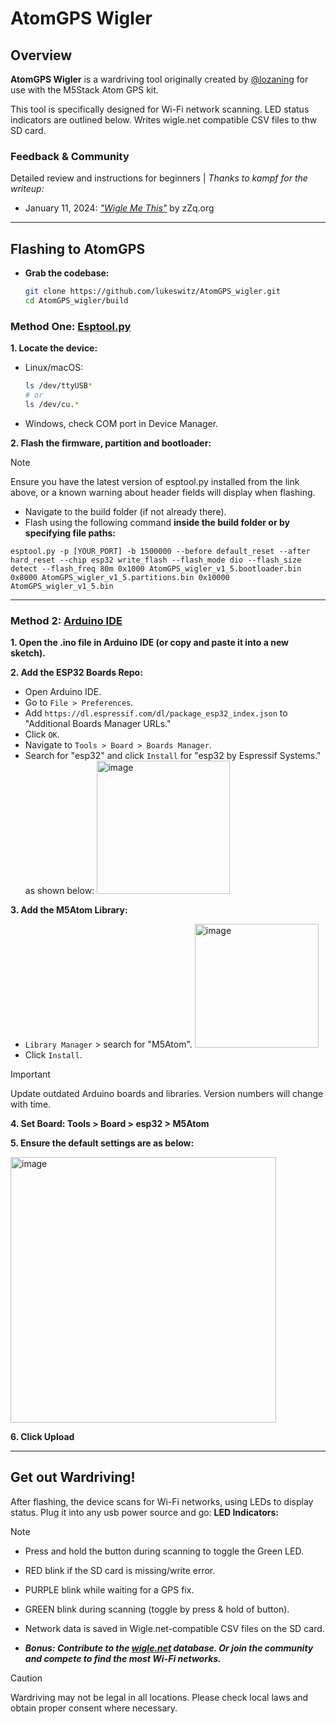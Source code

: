 # AtomGPS Wigler

## Overview
**AtomGPS Wigler** is a wardriving tool originally created by [@lozaning](https://github.com/lozaning) for use with the M5Stack Atom GPS kit.

This tool is specifically designed for Wi-Fi network scanning. LED status indicators are outlined below. Writes wigle.net compatible CSV files to thw SD card.

### Feedback & Community

Detailed review and instructions for beginners | *Thanks to kampf for the writeup:*
- January 11, 2024: *["Wigle Me This"](https://zzq.org/?p=221)* by zZq.org
---

## Flashing to AtomGPS
- **Grab the codebase:**
    ```bash
    git clone https://github.com/lukeswitz/AtomGPS_wigler.git
    cd AtomGPS_wigler/build
    ```

### Method One: [Esptool.py](https://docs.espressif.com/projects/esptool/en/latest/esp32/)

**1. Locate the device:**
   - Linux/macOS:
     ```bash
     ls /dev/ttyUSB*
     # or
     ls /dev/cu.*
     ```
   - Windows, check COM port in Device Manager.

**2. Flash the firmware, partition and bootloader:**

> [!NOTE]
> Ensure you have the latest version of esptool.py installed from the link above, or a known warning about header fields will display when flashing.

  - Navigate to the build folder (if not already there).   
  - Flash using the following command **inside the build folder or by specifying file paths:**

`esptool.py -p [YOUR_PORT] -b 1500000 --before default_reset --after hard_reset --chip esp32 write_flash --flash_mode dio --flash_size detect --flash_freq 80m 0x1000 AtomGPS_wigler_v1_5.bootloader.bin 0x8000 AtomGPS_wigler_v1_5.partitions.bin 0x10000 AtomGPS_wigler_v1_5.bin`

---

### Method 2: [Arduino IDE](https://www.arduino.cc/en/software)

**1. Open **the .ino file** in Arduino IDE (or copy and paste it into a new sketch).**

**2. Add the ESP32 Boards Repo:**
   
   -  Open Arduino IDE.
   -  Go to `File > Preferences`.
   -  Add `https://dl.espressif.com/dl/package_esp32_index.json` to "Additional Boards Manager URLs."
   -  Click `OK`.
   -  Navigate to `Tools > Board > Boards Manager`.
   -  Search for "esp32" and click `Install` for "esp32 by Espressif Systems." as shown below:
     <img width="213" alt="image" src="https://github.com/lukeswitz/AtomGPS_wigler/assets/10099969/8b1c22f6-5721-4fad-b9e6-9464a8fe70e2">

**3. Add the M5Atom Library:**
   - `Library Manager` > search for "M5Atom".
    <img width="198" alt="image" src="https://github.com/lukeswitz/AtomGPS_wigler/assets/10099969/949ed242-9b43-44ed-a2fe-160cadb20d3d">
   - Click `Install`. 

> [!IMPORTANT]
> Update outdated Arduino boards and libraries. Version numbers will change with time.

**4. Set Board: Tools > Board > esp32 > M5Atom**

**5. Ensure the default settings are as below:**

<img width="425" alt="image" src="https://github.com/lukeswitz/AtomGPS_wigler/assets/10099969/c9a7ffc9-69f1-44ad-92a2-acf64e64c0bf">

**6. Click Upload**

---

## Get out Wardriving!

After flashing, the device scans for Wi-Fi networks, using LEDs to display status. Plug it into any usb power source and go:
**LED Indicators:**
> [!NOTE]  
>- Press and hold the button during scanning to toggle the Green LED.
- RED blink if the SD card is missing/write error.
- PURPLE blink while waiting for a GPS fix.
- GREEN blink during scanning (toggle by press & hold of button).
    
- Network data is saved in Wigle.net-compatible CSV files on the SD card. 
- ***Bonus: Contribute to the [wigle.net](https://wigle.net) database. Or join the community and compete to find the most Wi-Fi networks.***

> [!CAUTION]
> Wardriving may not be legal in all locations. Please check local laws and obtain proper consent where necessary.
